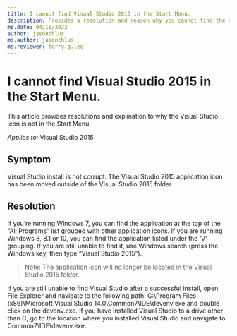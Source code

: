 ```yaml
---
title: I cannot find Visual Studio 2015 in the Start Menu.
description: Provides a resolution and reason why you cannot find the Visual Studio icon in the Start Menu.
ms.date: 04/18/2022
author: jasonchlus
ms.author: jasonchlus
ms.reviewer: terry.g.lee
---
```


# I cannot find Visual Studio 2015 in the Start Menu.

This article provides resolutions and explination to why the Visual Studio icon is not in the Start Menu.

_Applies to:_&nbsp;Visual Studio 2015

## Symptom

Visual Studio install is not corrupt. The Visual Studio 2015 application icon has been moved outside of the Visual Studio 2015 folder. 

## Resolution

If you’re running Windows 7, you can find the application at the top of the “All Programs” list grouped with other application icons. If you are running Windows 8, 8.1 or 10, you can find the application listed under the ‘V’ grouping. If you are still unable to find it, use Windows search (press the Windows key, then type “Visual Studio 2015”).

> Note: The application icon will no longer be located in the Visual Studio 2015 folder.

If you are still unable to find Visual Studio after a successful install, open File Explorer and navigate to the following path. C:\Program Files (x86)\Microsoft Visual Studio 14.0\Common7\IDE\devenv.exe and double click on the devenv.exe. If you have installed Visual Studio to a drive other than C, go to the location where you installed Visual Studio and navigate to Common7\IDE\devenv.exe. 
